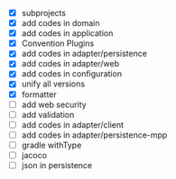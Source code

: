 - [x] subprojects
- [x] add codes in domain
- [x] add codes in application
- [x] Convention Plugins
- [x] add codes in adapter/persistence
- [x] add codes in adapter/web
- [x] add codes in configuration
- [x] unify all versions
- [x] formatter
- [ ] add web security
- [ ] add validation
- [ ] add codes in adapter/client
- [ ] add codes in adapter/persistence-mpp
- [ ] gradle withType
- [ ] jacoco
- [ ] json in persistence